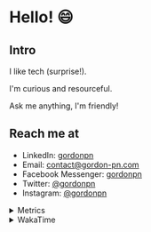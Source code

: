 # Hello! 😄

## Intro

I like tech (surprise!).

I'm curious and resourceful.

Ask me anything, I'm friendly!

## Reach me at

- LinkedIn: [gordonpn](https://www.linkedin.com/in/gordonpn/)
- Email: [contact@gordon-pn.com](mailto:contact@gordon-pn.com)
- Facebook Messenger: [gordonpn](https://www.messenger.com/t/Gordonpn)
- Twitter: [@gordonpn](https://twitter.com/Gordonpn)
- Instagram: [@gordonpn](https://www.instagram.com/gordonpn/)

<details>
  <summary>Metrics</summary>

  <img align="center" src="https://github.com/gordonpn/gordonpn/blob/master/github-metrics.svg" alt="GitHub Metrics">

</details>

<details>
  <summary>WakaTime</summary>

  <!--START_SECTION:waka-->
**I'm an Early 🐤** 

```text
🌞 Morning    179 commits    █████░░░░░░░░░░░░░░░░░░░░   21.62% 
🌆 Daytime    316 commits    █████████░░░░░░░░░░░░░░░░   38.16% 
🌃 Evening    295 commits    █████████░░░░░░░░░░░░░░░░   35.63% 
🌙 Night      38 commits     █░░░░░░░░░░░░░░░░░░░░░░░░   4.59%

```
📅 **I'm Most Productive on Wednesday** 

```text
Monday       126 commits    ███░░░░░░░░░░░░░░░░░░░░░░   15.22% 
Tuesday      102 commits    ███░░░░░░░░░░░░░░░░░░░░░░   12.32% 
Wednesday    188 commits    █████░░░░░░░░░░░░░░░░░░░░   22.71% 
Thursday     109 commits    ███░░░░░░░░░░░░░░░░░░░░░░   13.16% 
Friday       118 commits    ███░░░░░░░░░░░░░░░░░░░░░░   14.25% 
Saturday     62 commits     █░░░░░░░░░░░░░░░░░░░░░░░░   7.49% 
Sunday       123 commits    ███░░░░░░░░░░░░░░░░░░░░░░   14.86%

```


📊 **This Week I Spent My Time On** 

```text
💬 Programming Languages: 
Java                     12 hrs 25 mins      ███████████████░░░░░░░░░░   60.29% 
JSON                     3 hrs 12 mins       ████░░░░░░░░░░░░░░░░░░░░░   15.59% 
Other                    1 hr 41 mins        ██░░░░░░░░░░░░░░░░░░░░░░░   8.21% 
Bash                     54 mins             █░░░░░░░░░░░░░░░░░░░░░░░░   4.43% 
ERB                      30 mins             ░░░░░░░░░░░░░░░░░░░░░░░░░   2.44%

🔥 Editors: 
IntelliJ                 16 hrs 53 mins      ████████████████████░░░░░   81.97% 
VS Code                  3 hrs 42 mins       ████░░░░░░░░░░░░░░░░░░░░░   18.03%

```


 Last Updated on 19/01/2023 16:27:44 UTC
<!--END_SECTION:waka-->
</details>
